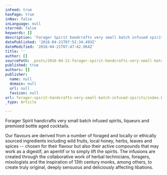 ```yaml
---
inFeed: true
hasPage: true
inNav: false
inLanguage: null
starred: false
keywords: []
description: 'Forager Spirit handcrafts very small batch infused spirits, liqueurs and premixed bottle aged cocktails.'
datePublished: '2016-04-21T07:52:34.493Z'
dateModified: '2016-04-21T07:47:42.964Z'
title: ''
author: []
sourcePath: _posts/2016-04-21-forager-spirit-handcrafts-very-small-batch-infused-spirits.md
published: true
authors: []
publisher:
  name: null
  domain: null
  url: null
  favicon: null
url: forager-spirit-handcrafts-very-small-batch-infused-spirits/index.html
_type: Article

---
```

Forager Spirit handcrafts very small batch infused spirits, liqueurs and premixed bottle aged cocktails.

Our flavours are derived from a number of foraged and locally or ethically sourced ingredients including wild fruits, local honey, herbs, leaves and spices -- chosen for their flavour but also their active compounds that may work as a digestif, an aperitif or to simply lift the spirits. The infusions are created through the collaborative work of herbal technicians, foragers, mixologists and the inspiration of 13th century monks, among others, to create truly original, deeply sensuous and deliciously affecting libations.